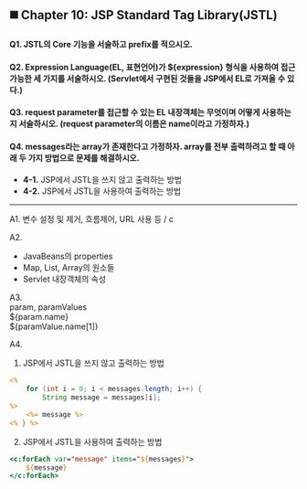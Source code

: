 ## ◼️ Chapter 10: JSP Standard Tag Library(JSTL)   


#### Q1. JSTL의 Core 기능을 서술하고 prefix를 적으시오.

#### Q2. Expression Language(EL, 표현언어)가 ${expression} 형식을 사용하여 접근 가능한 세 가지를 서술하시오. (Servlet에서 구현된 것들을 JSP에서 EL로 가져올 수 있다.)

#### Q3. request parameter를 접근할 수 있는 EL 내장객체는 무엇이며 어떻게 사용하는지 서술하시오. (request parameter의 이름은 name이라고 가정하자.)

#### Q4. messages라는 array가 존재한다고 가정하자. array를 전부 출력하려고 할 때 아래 두 가지 방법으로 문제를 해결하시오.
* **4-1.** JSP에서 JSTL을 쓰지 않고 출력하는 방법
* **4-2.** JSP에서 JSTL을 사용하여 출력하는 방법

<hr>

A1. 
변수 설정 및 제거, 흐름제어, URL 사용 등 / c   

A2.  
- JavaBeans의 properties  
- Map, List, Array의 원소들  
- Servlet 내장객체의 속성  

A3.  
param, paramValues  
${param.name}  
${paramValue.name[1]}  

A4.   
1. JSP에서 JSTL을 쓰지 않고 출력하는 방법   
```jsp
<%
	for (int i = 0; i < messages.length; i++) {
		String message = messages[i];
%>
	<%= message %>
<% } %>
```

2. JSP에서 JSTL을 사용하여 출력하는 방법  
```jsp
<c:forEach var="message" items="${messages}">
	${message}
</c:forEach>
```
